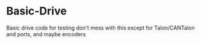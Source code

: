 # Basic-Drive
Basic drive code for testing don't mess with this except for Talon/CANTalon and ports, and maybe encoders
